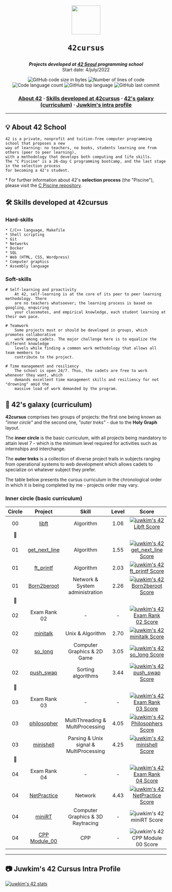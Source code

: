 <h1 align="center">
  <img  width="90" src="https://user-images.githubusercontent.com/19689770/129336866-169b0dc7-ea41-47d4-b50a-d466508031af.png">
  
	42cursus
</h1>

<p align="center">
	<b><i>Projects developed at <a href="https://42seoul.kr/">42 Seoul</a> programming school</i></b><br>
	Start date: 4/july/2022
</p>

<p align="center">
	<img alt="GitHub code size in bytes" src="https://img.shields.io/github/languages/code-size/juwkim/42cursus?color=lightblue">
	<img alt="Number of lines of code" src="https://img.shields.io/tokei/lines/github/juwkim/42cursus?color=critical">
	<img alt="Code language count" src="https://img.shields.io/github/languages/count/juwkim/42cursus?color=yellow">
	<img alt="GitHub top language" src="https://img.shields.io/github/languages/top/juwkim/42cursus?color=blue">
	<img alt="GitHub last commit" src="https://img.shields.io/github/last-commit/juwkim/42cursus?color=green">
</p>

<h3 align="center">
	<a href="#-about-42-school">About 42</a>
	<span> · </span>
	<a href="#️-skills-developed-at-42cursus">Skills developed at 42cursus</a>
	<span> · </span>
	<a href="#-42s-galaxy-curriculum">42's galaxy (curriculum)</a>
	<span> · </span>
	<a href="#camera-juwkims-42-cursus-intra-profile">Juwkim's intra profile</a>
</h3>

---

## 💡 About 42 School

	42 is a private, nonprofit and tuition-free computer programming school that proposes a new
	way of learning: no teachers, no books, students learning one from others (peer to peer learning),
	with a methodology that develops both computing and life skills.
	The "C Piscine" is a 26-day C programming bootcamp, and the last stage in the selection process
	for becoming a 42's student.

\* For further information about 42's **selection process** (the "Piscine"), please visit the [C Piscine repository](https://github.com/juwkim/piscine).

## 🛠️ Skills developed at 42cursus

### Hard-skills

	* C/C++ language, Makefile
	* Shell scripting
	* Git
	* Networks
	* Docker
	* SQL
	* Web (HTML, CSS, Wordpress)
	* Computer graphics
	* Assembly language

### Soft-skills

	# Self-learning and proactivity
		At 42, self-learning is at the core of its peer to peer learning methodology. There
		are no teachers whatsoever; the learning process is based on googling, enquiring
		your classmates, and empirical knowledge, each student learning at their own pace.

	# Teamwork
		Some projects must or should be developed in groups, which promotes collaborative
		work among cadets. The major challenge here is to equalize the different knowledge
		levels while finding a common work methodology that allows all team members to
		contribute to the project.

	# Time management and resiliency
		The school is open 24/7. Thus, the cadets are free to work whenever they want, which
		demands excellent time management skills and resiliency for not "drowning" amid the
		massive load of work demanded by the program.

## 🌌 42's galaxy (curriculum)

**42cursus** comprises two groups of projects: the first one being known as _"inner circle"_ and the second one, _"outer treks"_ - due to the **Holy Graph** layout.

The **inner circle** is the basic curriculum, with all projects being mandatory to attain level 7 - which is the minimum level required for activities such as internships and interchange.

The **outer treks** is a collection of diverse project trails in subjects ranging from operational systems to web development which allows cadets to specialize on whatever subject they prefer.

The table below presents the cursus curriculum in the chronological order in which it is being completed by me - projects order may vary.

### Inner circle (basic curriculum)

|Circle	|Project							|Skill					|Level	|Score	|
|:---:	|:---:								|:---:					|:---:	|:---:	|
|00	|[libft](https://github.com/juwkim/libft)			|Algorithm				|1.06	|[![juwkim's 42 Libft Score](https://badge42.vercel.app/api/v2/clbby9tdf00160fkyz1qixsez/project/2694165)](https://projects.intra.42.fr/projects/42cursus-libft/projects_users/2694165)         |
|:dizzy:|								|					|	|	|
|01	|[get_next_line](https://github.com/juwkim/get_next_line)	|Algorithm				|1.55	|[![juwkim's 42 get_next_line Score](https://badge42.vercel.app/api/v2/clbby9tdf00160fkyz1qixsez/project/2801825)](https://projects.intra.42.fr/projects/42cursus-get_next_line/projects_users/2801825)	|
|01	|[ft_printf](https://github.com/juwkim/ft_printf)		|Algorithm				|2.03	|[![juwkim's 42 ft_printf Score](https://badge42.vercel.app/api/v2/cl2x5uevu002109jwhuo9pmin/project/2292011)](https://projects.intra.42.fr/projects/42cursus-ft_printf/projects_users/2755901)	    |
|01	|[Born2beroot](https://github.com/juwkim/Born2beroot)		|Network & System administration	|2.26	|[![juwkim's 42 Born2beroot Score](https://badge42.vercel.app/api/v2/clbby9tdf00160fkyz1qixsez/project/2801826)](https://projects.intra.42.fr/projects/born2beroot/projects_users/2801826)            |
|:dizzy:|								|					|	|	|
|02	|Exam Rank 02							|-					|-	|[![juwkim's 42 Exam Rank 02 Score](https://badge42.vercel.app/api/v2/cl2x5uevu002109jwhuo9pmin/project/2370781)](https://projects.intra.42.fr/projects/exam-rank-02/projects_users/2856986)           |
|02	|[minitalk](https://github.com/juwkim/minitalk)			|Unix & Algorithm			|2.70	|[![juwkim's 42 minitalk Score](https://badge42.vercel.app/api/v2/clbby9tdf00160fkyz1qixsez/project/2857300)](https://projects.intra.42.fr/projects/minitalk/projects_users/2857300)               |
|02	|[so_long](https://github.com/juwkim/so_long)			|Computer Graphics & 2D Game		|3.05	|[![juwkim's 42 so_long Score](https://badge42.vercel.app/api/v2/clbby9tdf00160fkyz1qixsez/project/2859026)](https://projects.intra.42.fr/projects/so_long/projects_users/2859026)                |
|02	|[push_swap](https://github.com/juwkim/push_swap)		|Sorting algorithms			|3.44	|[![juwkim's 42 push_swap Score](https://badge42.vercel.app/api/v2/clbby9tdf00160fkyz1qixsez/project/2859027)](https://projects.intra.42.fr/projects/42cursus-push_swap/projects_users/2859027)     |
|:dizzy:|								|					|	|	|
|03	|Exam Rank 03							|-					|-	|[![juwkim's 42 Exam Rank 03 Score](https://badge42.vercel.app/api/v2/clbby9tdf00160fkyz1qixsez/project/2941742)](https://projects.intra.42.fr/projects/exam-rank-03/projects_users/2941742)           |
|03	|[philosopher](https://github.com/juwkim/philosopher)		|MultiThreading & MultiProcessing	|4.05	|[![juwkim's 42 Philosophers Score](https://badge42.vercel.app/api/v2/clbby9tdf00160fkyz1qixsez/project/2941744)](https://projects.intra.42.fr/projects/42cursus-philosophers/projects_users/2941744)  |
|03	|[minishell](https://github.com/juwkim/minishell)		|Parsing & Unix signal & MultiProcessing|4.25	|[![juwkim's 42 minishell Score](https://badge42.vercel.app/api/v2/clbby9tdf00160fkyz1qixsez/project/2971066)](https://projects.intra.42.fr/projects/42cursus-minishell/projects_users/2971066)     |
|:dizzy:|								|					|	|	|
|04	|Exam Rank 04							|-					|-	|[![juwkim's 42 Exam Rank 04 Score](https://badge42.vercel.app/api/v2/clbby9tdf00160fkyz1qixsez/project/2986848)](https://projects.intra.42.fr/projects/exam-rank-04/projects_users/2986848)           |
|04	|[NetPractice](https://github.com/juwkim/NetPractice)		|Network				|4.43	|[![juwkim's 42 NetPractice Score](https://badge42.vercel.app/api/v2/clbby9tdf00160fkyz1qixsez/project/2986851)](https://projects.intra.42.fr/projects/netpractice/projects_users/2986851)            |
|04	|[miniRT](https://github.com/juwkim/miniRT)			|Computer Graphics & 3D Raytracing	|-	|![juwkim's 42 miniRT Score](https://badge42.vercel.app/api/v2/clbby9tdf00160fkyz1qixsez/project/3003347)	 |
|04	|[CPP Module_00](https://github.com/juwkim/CPP_Module_00)	|CPP					|-	|![juwkim's 42 CPP Module 00 Score](https://badge42.vercel.app/api/v2/clbby9tdf00160fkyz1qixsez/project/2986853)  |

---

## :camera: Juwkim's 42 Cursus Intra Profile

[![juwkim's 42 stats](https://badge42.vercel.app/api/v2/clbby9tdf00160fkyz1qixsez/stats?cursusId=21&coalitionId=88)](https://profile.intra.42.fr/users/juwkim)
